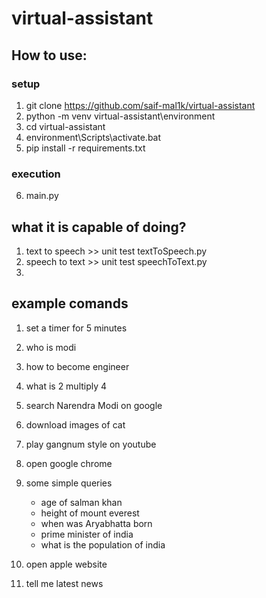 # virtual-assistant

## How to use:

### setup

1. git clone https://github.com/saif-mal1k/virtual-assistant
2. python -m venv virtual-assistant\environment
3. cd virtual-assistant
4. environment\Scripts\activate.bat
5. pip install -r requirements.txt

### execution

6. main.py


## what it is capable of doing?

1. text to speech >> unit test textToSpeech.py
2. speech to text >> unit test speechToText.py
3. 




## example comands

1. set a timer for 5 minutes
2. who is modi
3. how to become engineer
4. what is 2 multiply 4
5. search Narendra Modi on google
6. download images of cat
7. play gangnum style on youtube
8. open google chrome

9. some simple queries
    - age of salman khan
    - height of mount everest
    - when was Aryabhatta born
    - prime minister of india
    - what is the population of india

10. open apple website
11. tell me latest news


